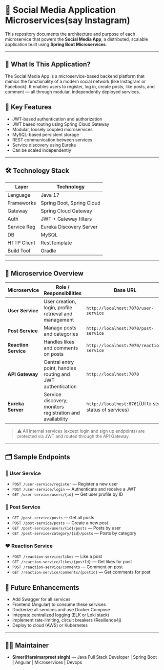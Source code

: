 # 📱 Social Media Application Microservices(say Instagram)

This repository documents the architecture and purpose of each microservice that powers the **Social Media App**, a distributed, scalable application built using **Spring Boot Microservices**.

---

## 🧩 What Is This Application?

The Social Media App is a microservice-based backend platform that mimics the functionality of a modern social network (like Instagram or Facebook). It enables users to register, log in, create posts, like posts, and comment — all through modular, independently deployed services.

## 🚀 Key Features
- JWT-based authentication and authorization
- JWT based routing using Spring Cloud Gateway
- Modular, loosely coupled microservices
- MySQL-based persistent storage
- REST communication between services
- Service discovery using Eureka
- Can be scaled independently

---

## 🛠 Technology Stack
| Layer       | Technology                      |
|------------|----------------------------------|
| Language    | Java 17                         |
| Frameworks  | Spring Boot, Spring Cloud       |
| Gateway     | Spring Cloud Gateway            |
| Auth        | JWT + Gateway filters           |
| Service Reg | Eureka Discovery Server         |
| DB          | MySQL                           |
| HTTP Client | RestTemplate                    |
| Build Tool  | Gradle                          |

---

## 🧱 Microservice Overview

| **Microservice**     | **Role / Responsibilities**                                  | **Base URL**                                                  |
|----------------------|--------------------------------------------------------------|---------------------------------------------------------------|
| **User Service**     | User creation, login, profile retrieval and management       | `http://localhost:7070/user-service`                          |
| **Post Service**     | Manage posts and categories                                  | `http://localhost:7070/post-service`                          |
| **Reaction Service** | Handles likes and comments on posts                          | `http://localhost:7070/reaction-service`                      |
| **API Gateway**      | Central entry point, handles routing and JWT authentication  | `http://localhost:7070`                                       |
| **Eureka Server**    | Service discovery; monitors registration and availability    | `http://localhost:8761`(UI to see status of services)         |

> ⚠️ All internal services (except login and sign up endpoints) are protected via JWT and routed through the API Gateway.

---

## 🗂 Sample Endpoints

### 🧑 User Service

- `POST /user-service/register` — Register a new user  
- `POST /user-service/login` — Authenticate and receive a JWT  
- `GET /user-service/users/{id}` — Get user profile by ID

### 📝 Post Service

- `GET /post-service/posts` — Get all posts  
- `POST /post-service/posts` — Create a new post  
- `GET /post-service/users/{id}/posts` — Posts by user  
- `GET /post-service/category/{id}/posts` — Posts by category

### ❤️ Reaction Service

- `POST /reaction-service/likes` — Like a post  
- `GET /reaction-service/likes/{postId}` — Get likes for post  
- `POST /reaction-service/comments` — Comment on post  
- `GET /reaction-service/comments/{postId}` — Get comments for post


## 🔮 Future Enhancements

- Add Swagger for all services
- Frontend (Angular) to consume these services
- Dockerize all services and use Docker Compose
- Integrate centralized logging (ELK or Loki stack)
- Implement rate-limiting, circuit breakers (Resilience4j)
- Deploy to cloud (AWS) or Kubernetes

---

## 👨‍💻 Maintainer

- **Simer(Harsimarpreet singh)** — Java Full Stack Developer | Spring Boot | Angular | Microservices | Devops
